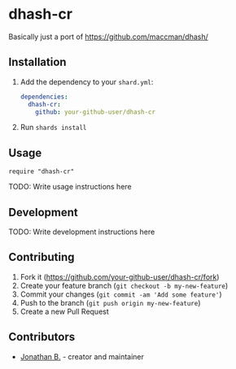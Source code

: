# dhash-cr

Basically just a port of https://github.com/maccman/dhash/

## Installation

1. Add the dependency to your `shard.yml`:

   ```yaml
   dependencies:
     dhash-cr:
       github: your-github-user/dhash-cr
   ```

2. Run `shards install`

## Usage

```crystal
require "dhash-cr"
```

TODO: Write usage instructions here

## Development

TODO: Write development instructions here

## Contributing

1. Fork it (<https://github.com/your-github-user/dhash-cr/fork>)
2. Create your feature branch (`git checkout -b my-new-feature`)
3. Commit your changes (`git commit -am 'Add some feature'`)
4. Push to the branch (`git push origin my-new-feature`)
5. Create a new Pull Request

## Contributors

- [Jonathan B.](https://github.com/your-github-user) - creator and maintainer
